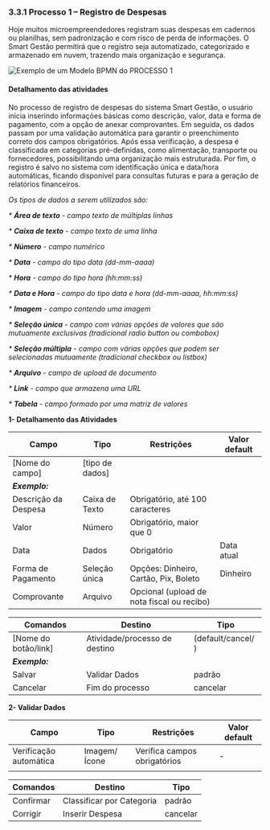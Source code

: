 ### 3.3.1 Processo 1 – Registro de Despesas

Hoje muitos microempreendedores registram suas despesas em cadernos ou planilhas, sem padronização e com risco de perda de informações. O Smart Gestão permitirá que o registro seja automatizado, categorizado e armazenado em nuvem, trazendo mais organização e segurança.

![Exemplo de um Modelo BPMN do PROCESSO 1](../images/process.png "Modelo BPMN do Processo 1.")

#### Detalhamento das atividades

No processo de registro de despesas do sistema Smart Gestão, o usuário inicia inserindo informações básicas como descrição, valor, data e forma de pagamento, com a opção de anexar comprovantes. Em seguida, os dados passam por uma validação automática para garantir o preenchimento correto dos campos obrigatórios. Após essa verificação, a despesa é classificada em categorias pré-definidas, como alimentação, transporte ou fornecedores, possibilitando uma organização mais estruturada. Por fim, o registro é salvo no sistema com identificação única e data/hora automáticas, ficando disponível para consultas futuras e para a geração de relatórios financeiros.

_Os tipos de dados a serem utilizados são:_

_* **Área de texto** - campo texto de múltiplas linhas_

_* **Caixa de texto** - campo texto de uma linha_

_* **Número** - campo numérico_

_* **Data** - campo do tipo data (dd-mm-aaaa)_

_* **Hora** - campo do tipo hora (hh:mm:ss)_

_* **Data e Hora** - campo do tipo data e hora (dd-mm-aaaa, hh:mm:ss)_

_* **Imagem** - campo contendo uma imagem_

_* **Seleção única** - campo com várias opções de valores que são mutuamente exclusivas (tradicional radio button ou combobox)_

_* **Seleção múltipla** - campo com várias opções que podem ser selecionadas mutuamente (tradicional checkbox ou listbox)_

_* **Arquivo** - campo de upload de documento_

_* **Link** - campo que armazena uma URL_

_* **Tabela** - campo formado por uma matriz de valores_


**1- Detalhamento das Atividades**

| **Campo**             | **Tipo**         | **Restrições** | **Valor default**             |
| ---                   | ---              | ---            | ---                           |
| [Nome do campo]       | [tipo de dados]  |                |                               |
| ***Exemplo:***        |                  |                |                               | 
| Descrição da Despesa  |Caixa de Texto    | Obrigatório, até 100 caracteres                |
|Valor                  |Número            | Obrigatório, maior que 0                       |
|Data                   |Dados             | Obrigatório|Data atual                         |
|Forma de Pagamento     |Seleção única     | Opções: Dinheiro, Cartão, Pix, Boleto|Dinheiro |
|Comprovante            |Arquivo           | Opcional (upload de nota fiscal ou recibo)     |

| **Comandos**         |  **Destino**                   | **Tipo** |
| ---                  | ---                            | ---                 |
| [Nome do botão/link] | Atividade/processo de destino  | (default/cancel/  ) |
| ***Exemplo:***       |                                |                     |
| Salvar               | Validar Dados                  | padrão              |
| Cancelar             | Fim do processo                | cancelar            |


**2- Validar Dados**

| **Campo**              | **Tipo**         | **Restrições** | **Valor default** |
| ---                    | ---              | ---            | ---               |
| Verificação automática |Imagem/Ícone      | Verifica campos obrigatórios  | -  |
|                        |                  |                |                   |

| **Comandos**         |  **Destino**                   | **Tipo**          |
| ---                  | ---                            | ---               |
| Confirmar            | Classificar por Categoria      | padrão            |
| Corrigir             | Inserir Despesa                |  cancelar         |
